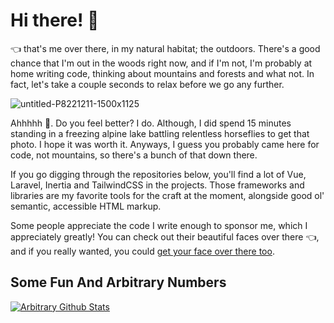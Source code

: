 # Hi there! :wave:

:point_left: that's me over there, in my natural habitat; the outdoors. There's a good chance that I'm out in the woods right now, and if I'm not, I'm probably at home writing code, thinking about mountains and forests and what not. In fact, let's take a couple seconds to relax before we go any further.

![untitled-P8221211-1500x1125](https://user-images.githubusercontent.com/692538/87441449-f5aa2400-c5a7-11ea-8993-459545e53f63.jpg)

Ahhhhh :raised_hands:. Do you feel better? I do. Although, I did spend 15 minutes standing in a freezing alpine lake battling relentless horseflies to get that photo. I hope it was worth it. Anyways, I guess you probably came here for code, not mountains, so there's a bunch of that down there.

If you go digging through the repositories below, you'll find a lot of Vue, Laravel, Inertia and TailwindCSS in the projects. Those frameworks and libraries are my favorite tools for the craft at the moment, alongside good ol' semantic, accessible HTML markup.

Some people appreciate the code I write enough to sponsor me, which I appreciately greatly! You can check out their beautiful faces over there :point_left:, and if you really wanted, you could [get your face over there too](https://github.com/sponsors/sagalbot).

## Some Fun And Arbitrary Numbers

[![Arbitrary Github Stats](https://github-readme-stats.vercel.app/api?username=sagalbot&count_private=true)](https://github.com/sagalbot)
